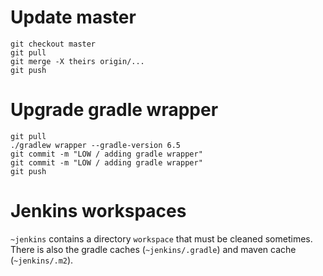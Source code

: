 # Update master
```
git checkout master
git pull
git merge -X theirs origin/...
git push
```

# Upgrade gradle wrapper
```
git pull
./gradlew wrapper --gradle-version 6.5
git commit -m "LOW / adding gradle wrapper"
git commit -m "LOW / adding gradle wrapper"
git push
```

# Jenkins workspaces

`~jenkins` contains a directory `workspace` that must be cleaned sometimes. There is also the gradle caches (`~jenkins/.gradle`) and maven cache (`~jenkins/.m2`).
